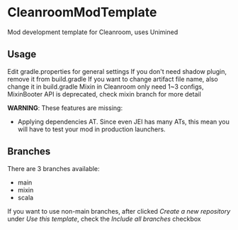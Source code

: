 # CleanroomModTemplate
Mod development template for Cleanroom, uses Unimined

## Usage
Edit gradle.properties for general settings
If you don't need shadow plugin, remove it from build.gradle
If you want to change artifact file name, also change it in build.gradle
Mixin in Cleanroom only need 1~3 configs, MixinBooter API is deprecated, check mixin branch for more detail

**WARNING**: These features are missing:
- Applying dependencies AT. Since even JEI has many ATs, this mean you will have to test your mod in production launchers.

## Branches
There are 3 branches available:
- main
- mixin
- scala

If you want to use non-main branches, after clicked *Create a new repository* under *Use this template*, check the *Include all branches* checkbox